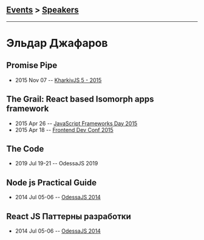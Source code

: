 ## [Events](../README.md) > [Speakers](../speakers.md)
---

# Эльдар Джафаров

## Promise Pipe
- 2015 Nov 07 -- [KharkivJS 5 - 2015](https://www.youtube.com/watch?v=_HoOYqpTAlM)    
## The Grail: React based Isomorph apps framework
- 2015 Apr 26 -- [JavaScript Frameworks Day 2015](http://frameworksdays.com/event/js-frameworks-day-2015/review/the-grail)    
- 2015 Apr 18 -- [Frontend Dev Conf 2015](https://www.youtube.com/watch?v=kRAOdqOnqnM)    
## The Code
- 2019 Jul 19-21 -- OdessaJS 2019    
## Node js Practical Guide
- 2014 Jul 05-06 -- [OdessaJS 2014](https://youtu.be/NW8xjOc0_uU)    
## React JS Паттерны разработки
- 2014 Jul 05-06 -- [OdessaJS 2014](https://youtu.be/30Ip4N7o9u8)    
